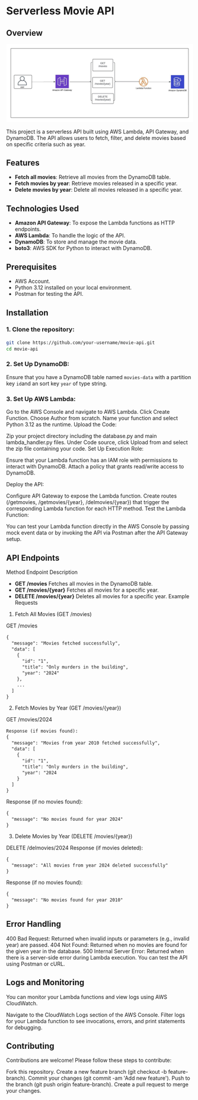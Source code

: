 # Serverless Movie API

## Overview
![diagram](./image.jpeg)

This project is a serverless API built using AWS Lambda, API Gateway, and DynamoDB. The API allows users to fetch, filter, and delete movies based on specific criteria such as year.

## Features

- **Fetch all movies**: Retrieve all movies from the DynamoDB table.
- **Fetch movies by year**: Retrieve movies released in a specific year.
- **Delete movies by year**: Delete all movies released in a specific year.

## Technologies Used

- **Amazon API Gateway**: To expose the Lambda functions as HTTP endpoints.
- **AWS Lambda**: To handle the logic of the API.
- **DynamoDB**: To store and manage the movie data.
- **boto3**: AWS SDK for Python to interact with DynamoDB.

## Prerequisites

- AWS Account.
- Python 3.12 installed on your local environment.
- Postman for testing the API.

## Installation

### 1. Clone the repository:
```bash
git clone https://github.com/your-username/movie-api.git
cd movie-api
```
### 2. Set Up DynamoDB:
Ensure that you have a DynamoDB table named `movies-data` with a partition key `id`and an sort key `year` of type string.

### 3. Set Up AWS Lambda:
Go to the AWS Console and navigate to AWS Lambda.
Click Create Function.
Choose Author from scratch.
Name your function and select Python 3.12 as the runtime.
Upload the Code:

Zip your project directory including the database.py and main lambda_handler.py files.
Under Code source, click Upload from and select the zip file containing your code.
Set Up Execution Role:

Ensure that your Lambda function has an IAM role with permissions to interact with DynamoDB.
Attach a policy that grants read/write access to DynamoDB.

Deploy the API:

Configure API Gateway to expose the Lambda function. Create routes (/getmovies, /getmovies/{year}, /delmovies/{year}) that trigger the corresponding Lambda function for each HTTP method.
Test the Lambda Function:

You can test your Lambda function directly in the AWS Console by passing mock event data or by invoking the API via Postman after the API Gateway setup.
## API Endpoints
Method	Endpoint	Description

- **GET	/movies**	Fetches all movies in the DynamoDB table.
- **GET	/movies/{year}**	Fetches all movies for a specific year.
- **DELETE	/movies/{year}**	Deletes all movies for a specific year.
Example Requests

1. Fetch All Movies (GET /movies)

GET /movies
```
{
  "message": "Movies fetched successfully",
  "data": [
    {
      "id": "1",
      "title": "Only murders in the building",
      "year": "2024"
    },
    ...
  ]
}
```
2. Fetch Movies by Year (GET /movies/{year})

GET /movies/2024
```
Response (if movies found):
{
  "message": "Movies from year 2010 fetched successfully",
  "data": [
    {
      "id": "1",
      "title": "Only murders in the building",
      "year": "2024
    }
  ]
}
```
Response (if no movies found):
```
{
  "message": "No movies found for year 2024"
}
```
3. Delete Movies by Year (DELETE /movies/{year})

DELETE /delmovies/2024
Response (if movies deleted):
```
{
  "message": "All movies from year 2024 deleted successfully"
}
```
Response (if no movies found):
```
{
  "message": "No movies found for year 2010"
}
```

## Error Handling
400 Bad Request: Returned when invalid inputs or parameters (e.g., invalid year) are passed.
404 Not Found: Returned when no movies are found for the given year in the database.
500 Internal Server Error: Returned when there is a server-side error during Lambda execution.
You can test the API using Postman or cURL.

## Logs and Monitoring
You can monitor your Lambda functions and view logs using AWS CloudWatch.

Navigate to the CloudWatch Logs section of the AWS Console.
Filter logs for your Lambda function to see invocations, errors, and print statements for debugging.

## Contributing
Contributions are welcome! Please follow these steps to contribute:

Fork this repository.
Create a new feature branch (git checkout -b feature-branch).
Commit your changes (git commit -am 'Add new feature').
Push to the branch (git push origin feature-branch).
Create a pull request to merge your changes.
